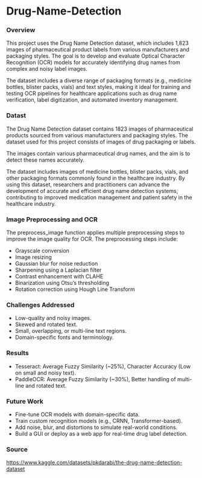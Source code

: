 # Drug-Name-Detection

### Overview

This project uses the Drug Name Detection dataset, which includes 1,823 images of pharmaceutical product labels from various manufacturers and packaging styles. The goal is to develop and evaluate Optical Character Recognition (OCR) models for accurately identifying drug names from complex and noisy label images.

The dataset includes a diverse range of packaging formats (e.g., medicine bottles, blister packs, vials) and text styles, making it ideal for training and testing OCR pipelines for healthcare applications such as drug name verification, label digitization, and automated inventory management.

### Datast

The Drug Name Detection dataset contains 1823 images of pharmaceutical products sourced from various manufacturers and packaging styles. The dataset used for this project consists of images of drug packaging or labels. 

The images contain various pharmaceutical drug names, and the aim is to detect these names accurately.

The dataset includes images of medicine bottles, blister packs, vials, and other packaging formats commonly found in the healthcare industry. By using this dataset, researchers and practitioners can advance the development of accurate and efficient drug name detection systems, contributing to improved medication management and patient safety in the healthcare industry.

### Image Preprocessing and OCR

The preprocess_image function applies multiple preprocessing steps to improve the image quality for OCR. The preprocessing steps include:

- Grayscale conversion
- Image resizing
- Gaussian blur for noise reduction
- Sharpening using a Laplacian filter
- Contrast enhancement with CLAHE
- Binarization using Otsu’s thresholding
- Rotation correction using Hough Line Transform

### Challenges Addressed

- Low-quality and noisy images.
- Skewed and rotated text.
- Small, overlapping, or multi-line text regions.
- Domain-specific fonts and terminology.

### Results

- Tesseract: Average Fuzzy Similarity (~25%), Character Accuracy (Low on small and noisy text).
- PaddleOCR: Average Fuzzy Similarity (~30%), Better handling of multi-line and rotated text.

### Future Work

- Fine-tune OCR models with domain-specific data.
- Train custom recognition models (e.g., CRNN, Transformer-based).
- Add noise, blur, and distortions to simulate real-world conditions.
- Build a GUI or deploy as a web app for real-time drug label detection.

### Source

https://www.kaggle.com/datasets/pkdarabi/the-drug-name-detection-dataset
